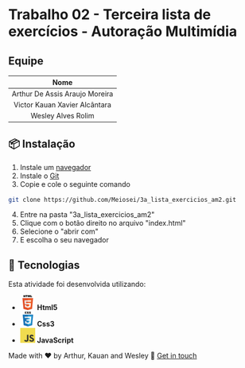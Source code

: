 # Trabalho 02 - Terceira lista de exercícios - Autoração Multimídia

## Equipe

|              Nome              |
| :----------------------------: |
| Arthur De Assis Araujo Moreira |
| Victor Kauan Xavier Alcântara  |
|       Wesley Alves Rolim       |

## 📦 Instalação

1. Instale um [navegador](https://br.my-best.com/20907)
2. Instale o [Git](https://git-scm.com/)
3. Copie e cole o seguinte comando

```bash
git clone https://github.com/Meiosei/3a_lista_exercicios_am2.git
```

4. Entre na pasta "3a_lista_exercicios_am2"
5. Clique com o botão direito no arquivo "index.html"
6. Selecione o "abrir com"
7. E escolha o seu navegador

## 🧰 Tecnologias

Esta atividade foi desenvolvida utilizando:

- <img height="30" src="https://raw.githubusercontent.com/github/explore/80688e429a7d4ef2fca1e82350fe8e3517d3494d/topics/html/html.png"> **Html5**
- <img height="30" src="https://raw.githubusercontent.com/github/explore/80688e429a7d4ef2fca1e82350fe8e3517d3494d/topics/css/css.png"> **Css3**
- <img height="30" src="https://raw.githubusercontent.com/github/explore/80688e429a7d4ef2fca1e82350fe8e3517d3494d/topics/javascript/javascript.png"> **JavaScript**

Made with ❤️ by Arthur, Kauan and Wesley 👋 [Get in touch](https://github.com/Meiosei/3a_lista_exercicios_am2)
